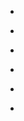 
- [](/2015/08/633026404398067712/)

- [](/2015/08/632477268724609024/)

- [](/2015/08/632426469046792192/)

- [](/2015/08/6x4zhnsoan/)

- [](/2015/08/6xptrsmoak/)

- [](/2015/08/10153985585853912/)
